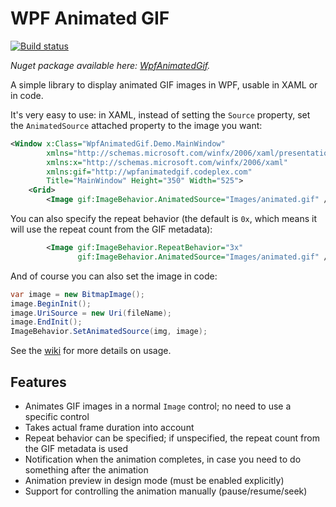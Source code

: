 WPF Animated GIF
================

[![Build status](https://ci.appveyor.com/api/projects/status/9qdlpbpf3gyfuvdu?svg=true)](https://ci.appveyor.com/project/Behzadkhosravifar/wpfanimatedgif)

_Nuget package available here: [WpfAnimatedGif](https://nuget.org/packages/WpfAnimatedGif)._

A simple library to display animated GIF images in WPF, usable in XAML or in code.

It's very easy to use: in XAML, instead of setting the `Source` property, set the `AnimatedSource` attached property to the image you want:

```xml
<Window x:Class="WpfAnimatedGif.Demo.MainWindow"
        xmlns="http://schemas.microsoft.com/winfx/2006/xaml/presentation"
        xmlns:x="http://schemas.microsoft.com/winfx/2006/xaml"
        xmlns:gif="http://wpfanimatedgif.codeplex.com"
        Title="MainWindow" Height="350" Width="525">
    <Grid>
        <Image gif:ImageBehavior.AnimatedSource="Images/animated.gif" />
```

You can also specify the repeat behavior (the default is `0x`, which means it will use the repeat count from the GIF metadata):

```xml
        <Image gif:ImageBehavior.RepeatBehavior="3x"
               gif:ImageBehavior.AnimatedSource="Images/animated.gif" />
```

And of course you can also set the image in code:

```csharp
var image = new BitmapImage();
image.BeginInit();
image.UriSource = new Uri(fileName);
image.EndInit();
ImageBehavior.SetAnimatedSource(img, image);
```

See the [wiki](https://github.com/thomaslevesque/WpfAnimatedGif/wiki) for more details on usage.

Features
--------

* Animates GIF images in a normal `Image` control; no need to use a specific control
* Takes actual frame duration into account
* Repeat behavior can be specified; if unspecified, the repeat count from the GIF metadata is used
* Notification when the animation completes, in case you need to do something after the animation
* Animation preview in design mode (must be enabled explicitly)
* Support for controlling the animation manually (pause/resume/seek)


